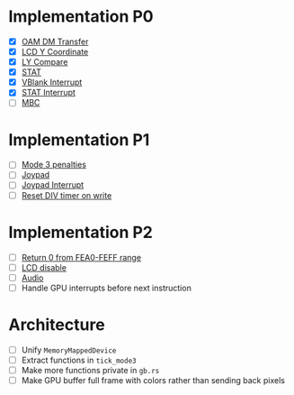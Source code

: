 # Implementation P0

- [x] [OAM DM Transfer](https://gbdev.io/pandocs/OAM_DMA_Transfer.html#oam-dma-transfer)
- [x] [LCD Y Coordinate](https://gbdev.io/pandocs/STAT.html#ff44--ly-lcd-y-coordinate-read-only)
- [x] [LY Compare](https://gbdev.io/pandocs/STAT.html#ff45--lyc-ly-compare)
- [x] [STAT](https://gbdev.io/pandocs/STAT.html#ff41--stat-lcd-status)
- [x] [VBlank Interrupt](https://gbdev.io/pandocs/Interrupt_Sources.html#int-40--vblank-interrupt)
- [x] [STAT Interrupt](https://gbdev.io/pandocs/Interrupt_Sources.html#int-48--stat-interrupt)
- [ ] [MBC](https://gbdev.io/pandocs/MBCs.html)

# Implementation P1
- [ ] [Mode 3 penalties](https://gbdev.io/pandocs/Rendering.html#mode-3-length)
- [ ] [Joypad](https://gbdev.io/pandocs/Joypad_Input.html#joypad-input)
- [ ] [Joypad Interrupt](https://gbdev.io/pandocs/Interrupt_Sources.html#int-60--joypad-interrupt)
- [ ] [Reset DIV timer on write](https://gbdev.io/pandocs/Timer_and_Divider_Registers.html#ff04--div-divider-register)

# Implementation P2

- [ ] [Return 0 from FEA0-FEFF range](https://gbdev.io/pandocs/Memory_Map.html#fea0-feff-range)
- [ ] [LCD disable](https://gbdev.io/pandocs/LCDC.html#lcdc7--lcd-enable)
- [ ] [Audio](https://gbdev.io/pandocs/Audio.html#audio-overview)
- [ ] Handle GPU interrupts before next instruction

# Architecture

- [ ] Unify `MemoryMappedDevice`
- [ ] Extract functions in `tick_mode3`
- [ ] Make more functions private in `gb.rs`
- [ ] Make GPU buffer full frame with colors rather than sending back pixels

